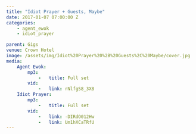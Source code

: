 ```yaml
---
title: "Idiot Prayer + Guests, Maybe"
date: 2017-01-07 07:00:00 Z
categories:
    - agent_ewok
    - idiot_prayer

parent: Gigs
venue: Crown Hotel
image: /assets/img/Idiot%20Prayer%20%2B%20Guests%2C%20Maybe/cover.jpg
media:
    Agent Ewok:
        mp3:
            -   title: Full set
        vid:
            -   link: rNlfgS8_3X8
    Idiot Prayer:
        mp3:
            -   title: Full set
        vid:
            -   link: -DIRdO012Hw
            -   link: Um1hXCaTRfU
---
```


